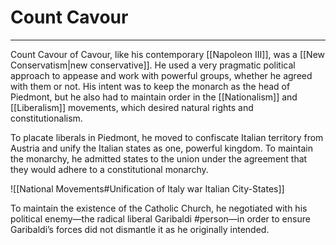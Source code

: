 # Count Cavour
---

Count Cavour of Cavour, like his contemporary [[Napoleon III]], was a [[New Conservatism|new conservative]]. He used a very pragmatic political approach to appease and work with powerful groups, whether he agreed with them or not. His intent was to keep the monarch as the head of Piedmont, but he also had to maintain order in the [[Nationalism]] and [[Liberalism]] movements, which desired natural rights and constitutionalism.

To placate liberals in Piedmont, he moved to confiscate Italian territory from Austria and unify the Italian states as one, powerful kingdom. To maintain the monarchy, he admitted states to the union under the agreement that they would adhere to a constitutional monarchy.

![[National Movements#Unification of Italy war Italian City-States]]

To maintain the existence of the Catholic Church, he negotiated with his political enemy—the radical liberal Garibaldi #person—in order to ensure Garibaldi’s forces did not dismantle it as he originally intended.